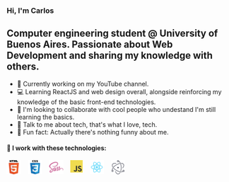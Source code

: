 ### Hi, I'm Carlos

## Computer engineering student @ University of Buenos Aires. Passionate about Web Development and sharing my knowledge with others.

- 🚧 Currently working on my YouTube channel.
- 💻 Learning ReactJS and web design overall, alongside reinforcing my knowledge of the basic front-end technologies.
- 🧠 I'm looking to collaborate with cool people who undestand I'm still learning the basics.
- 💾 Talk to me about tech, that's what I love, tech.
- 🤬 Fun fact: Actually there's nothing funny about me.

#### 🤖 I work with these technologies:

[<img align='left' alt='HTML' width='32px' src='https://raw.githubusercontent.com/github/explore/80688e429a7d4ef2fca1e82350fe8e3517d3494d/topics/html/html.png' style='float: left; margin-right: 16px;'>][profile]
[<img align='left' alt='CSS' width='32px' src='https://raw.githubusercontent.com/github/explore/80688e429a7d4ef2fca1e82350fe8e3517d3494d/topics/css/css.png' style='float: left; margin-right: 16px;'>][profile]
[<img align='left' alt='SASS' width='32px' src='https://raw.githubusercontent.com/github/explore/80688e429a7d4ef2fca1e82350fe8e3517d3494d/topics/sass/sass.png' style='float: left; margin-right: 16px;'>][profile]
[<img align='left' alt='JavaScript' width='28px' height='28px' src='https://raw.githubusercontent.com/github/explore/80688e429a7d4ef2fca1e82350fe8e3517d3494d/topics/javascript/javascript.png' style='float: left; margin-right: 16px; cursor:text'>][profile]
[<img align='left' alt='React' width='32px' src='https://raw.githubusercontent.com/github/explore/80688e429a7d4ef2fca1e82350fe8e3517d3494d/topics/react/react.png' style='float: left; margin-right: 16px; cursor:text'>][profile]
[<img align='left' alt='Electron' width='32px' src='https://raw.githubusercontent.com/github/explore/80688e429a7d4ef2fca1e82350fe8e3517d3494d/topics/electron/electron.png' style='float: left; margin-right: 16px; cursor:text'>][profile]

[profile]: https://github.com/itscarlosecp
